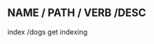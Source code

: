  NAME       / PATH            / VERB         /DESC
 ---------------------------------------------------

 index        /dogs            get             indexing